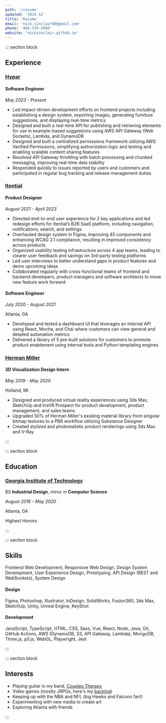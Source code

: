 ```yaml
---
path: '/resume'
updated: '2024-12'
title: 'Resume'
email: 'nick.sinclair98@gmail.com'
phone: '404-376-2048'
website: 'nicksinclair.github.io'
---
```


::: section block

## Experience

### [Hypar](https://www.hypar.io/)

#### **Software Engineer**

_May 2023 - Present_

- Led impact-driven development efforts on frontend projects including establishing a design
  system, exporting images, generating furniture suggestions, and displaying real-time metrics
- Designed and built a real-time API for publishing and retrieving elements for use in example-based suggestions using AWS API Gateway (Web Sockets), Lambda, and DynamoDB
- Designed and built a centralized permissions framework utilizing AWS Verified Permissions,
  simplifying authorization logic and testing and enabling scalable content sharing features
- Resolved API Gateway throttling with batch processing and chunked messaging, improving
  real-time data stability
- Responded quickly to issues reported by users and customers and participated in regular bug tracking and release management duties

### [Itential](https://www.itential.com/)

#### **Product Designer**

_August 2021 - April 2023_

- Directed end-to-end user experience for 2 key applications and led redesign efforts for Itential’s
  B2B SaaS platform, including navigation, notifications, search, and settings
- Overhauled design system in Figma, improving 45 components and enhancing WCAG 2.1
  compliance, resulting in improved consistency across products
- Organized usability testing infrastructure across 4 app teams, leading to clearer user feedback
  and savings on 3rd-party testing platforms
- Led user interviews to better understand gaps in product features and demo upcoming ideas
- Collaborated regularly with cross-functional teams of frontend and backend developers, product managers and software architects to move new feature work forward

#### **Software Engineer**

_July 2020 - August 2021_

Atlanta, GA

- Developed and tested a dashboard UI that leverages an internal API using React, Mocha, and Chai where customers can view general and detailed automation metrics
- Delivered a library of 5 pre-built solutions for customers to promote product enablement using internal tools and Python templating engines

### [Herman Miller](https://www.hermanmiller.com/)

#### **3D Visualization Design Intern**

_May 2019 - May 2020_

Holland, MI

- Designed and produced virtual reality experiences using 3ds Max, SketchUp and
  IrisVR Prospect for product development, product management, and sales teams
- Upgraded 50% of Herman Miller's existing material library from singular bitmap textures to a PBR workflow utilizing Substance Designer
- Created stylized and photorealistic product renderings using 3ds Max and V-Ray

:::

::: section block

## Education

### [Georgia Institute of Technology](https://id.gatech.edu/)

BS **Industrial Design**, minor in **Computer Science**

_August 2016 - May 2020_

Atlanta, GA

Highest Honors

:::

::: section block

## Skills

Frontend Web Development, Responsive Web Design, Design System Development, User
Experience Design, Prototyping, API Design (REST and WebSockets), System Design

#### Design

Figma, Photoshop, Illustrator, InDesign, SolidWorks, Fusion360, 3ds Max, SketchUp, Unity, Unreal Engine, KeyShot

#### Development

JavaScript, TypeScript, HTML, CSS, Sass, Vue, React, Node, Java, Git, GitHub Actions, AWS (DynamoDB, S3, API Gateway, Lambda), MongoDB, Three.js, p5.js, WebGL, Playwright, Jest

:::

::: section block

## Interests

- Playing guitar in my band, [Couples Therapy](https://instagram.com/thiscoupleneedstherapy?igshid=ZDdkNTZiNTM=)
- Video games (mostly JRPGs, here's my [backlog](https://nicksinclair.notion.site/5b9aebba1c8c4046a6bd5b807ad84894?v=772171fa71bf45ccb1501de04596406f))
- Keeping up with the NBA and NFL (big Hawks and Falcons fan!)
- Experimenting with new media to create art
- Exploring Atlanta with friends

:::
